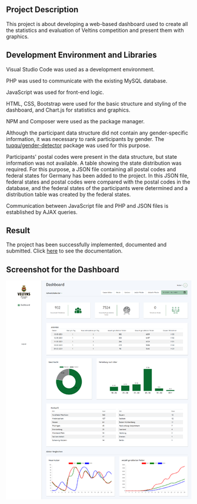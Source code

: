 ## Project Description

This project is about developing a web-based dashboard used to create all the statistics and evaluation of Veltins competition and present them with graphics.

## Development Environment and Libraries

Visual Studio Code was used as a development environment. 

PHP was used to communicate with the existing MySQL database. 

JavaScript was used for front-end logic.

HTML, CSS, Bootstrap were used for the basic structure and styling of the dashboard, and Chart.js for statistics and graphics.

NPM and Composer were used as the package manager.

Although the participant data structure did not contain any gender-specific information, it was necessary to rank participants by gender. The [tuqqu/gender-detector](https://github.com/tuqqu/gender-detector) package was used for this purpose.

Participants' postal codes were present in the data structure, but state information was not available. A table showing the state distribution was required. For this purpose, a JSON file containing all postal codes and federal states for Germany has been added to the project. In this JSON file, federal states and postal codes were compared with the postal codes in the database, and the federal states of the participants were determined and a distribution table was created by the federal states.

Communication between JavaScript file and PHP and JSON files is established by AJAX queries.

## Result
The project has been successfully implemented, documented and submitted. Click [here](https://github.com/acar-o/Veltins-Dashboard/blob/master/Documentation/Projektbericht.pdf) to see the documentation. 

## Screenshot for the Dashboard
![screenshot](https://github.com/acar-o/Veltins-Dashboard/blob/master/images/sreenshot.png)
